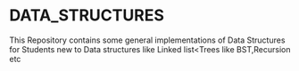 # DATA_STRUCTURES
This Repository contains some general implementations of Data Structures for Students new to Data structures like Linked list<Trees like BST,Recursion etc
